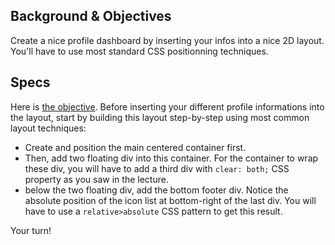 ## Background & Objectives

Create a nice profile dashboard by inserting your infos into a nice 2D layout. You'll have to use most standard CSS positionning techniques.

## Specs

Here is [the objective](http://lewagon.github.io/html-css-challenges/05-profile-dashboard/). Before inserting your different profile informations into the layout, start by building this layout step-by-step using most common layout techniques:

- Create and position the main centered container first.
- Then, add two floating div into this container. For the container to wrap these div, you will have to add a third div with `clear: both;` CSS property as you saw in the lecture.
- below the two floating div, add the bottom footer div. Notice the absolute position of the icon list at bottom-right of the last div. You will have to use a `relative>absolute` CSS pattern to get this result.


Your turn!